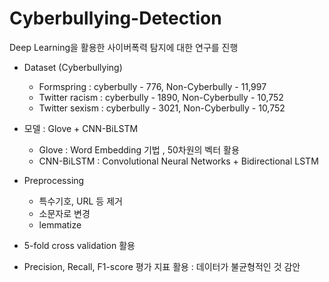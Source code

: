 # Cyberbullying-Detection

Deep Learning을 활용한 사이버폭력 탐지에 대한 연구를 진행

* Dataset (Cyberbullying)
  - Formspring : cyberbully - 776, Non-Cyberbully - 11,997
  - Twitter racism : cyberbully - 1890, Non-Cyberbully - 10,752
  - Twitter sexism : cyberbully - 3021, Non-Cyberbully - 10,752

* 모델 : Glove + CNN-BiLSTM
  - Glove : Word Embedding 기법 , 50차원의 벡터 활용
  - CNN-BiLSTM : Convolutional Neural Networks + Bidirectional LSTM

* Preprocessing 
  - 특수기호, URL 등 제거
  - 소문자로 변경
  - lemmatize

* 5-fold cross validation 활용

* Precision, Recall, F1-score 평가 지표 활용 : 데이터가 불균형적인 것 감안


  
